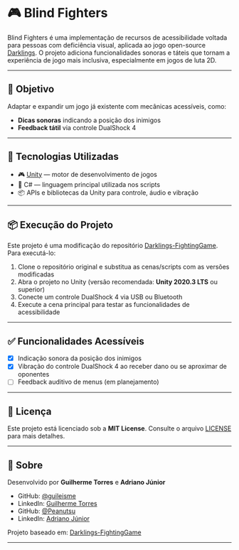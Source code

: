 # 🎮 Blind Fighters

Blind Fighters é uma implementação de recursos de acessibilidade voltada para pessoas com deficiência visual, aplicada ao jogo open-source [Darklings](https://github.com/kidagine/Darklings-FightingGame). O projeto adiciona funcionalidades sonoras e táteis que tornam a experiência de jogo mais inclusiva, especialmente em jogos de luta 2D.

---

## 🧠 Objetivo

Adaptar e expandir um jogo já existente com mecânicas acessíveis, como:
- **Dicas sonoras** indicando a posição dos inimigos
- **Feedback tátil** via controle DualShock 4

---

## 🧰 Tecnologias Utilizadas

- 🎮 [Unity](https://unity.com/) — motor de desenvolvimento de jogos
- 🧠 C# — linguagem principal utilizada nos scripts
- 📦 APIs e bibliotecas da Unity para controle, áudio e vibração

---

## 📦 Execução do Projeto

Este projeto é uma modificação do repositório [Darklings-FightingGame](https://github.com/kidagine/Darklings-FightingGame).  
Para executá-lo:

1. Clone o repositório original e substitua as cenas/scripts com as versões modificadas
2. Abra o projeto no Unity (versão recomendada: **Unity 2020.3 LTS** ou superior)
3. Conecte um controle DualShock 4 via USB ou Bluetooth
4. Execute a cena principal para testar as funcionalidades de acessibilidade

---

## ✅ Funcionalidades Acessíveis

- [x] Indicação sonora da posição dos inimigos
- [x] Vibração do controle DualShock 4 ao receber dano ou se aproximar de oponentes
- [ ] Feedback auditivo de menus (em planejamento)

---

## 📄 Licença

Este projeto está licenciado sob a **MIT License**. Consulte o arquivo [LICENSE](./LICENSE) para mais detalhes.

---

## 🙋 Sobre

Desenvolvido por **Guilherme Torres**  e **Adriano Júnior**
- GitHub: [@guileisme](https://github.com/guileisme)  
- LinkedIn: [Guilherme Torres](https://www.linkedin.com/in/guilherme-torres-4677b2171/)
- GitHub: [@Peanutsu](https://github.com/Peanutsu)  
- LinkedIn: [Adriano Júnior](https://www.linkedin.com/in/adriano-junior-a3666826a/)

Projeto baseado em: [Darklings-FightingGame](https://github.com/kidagine/Darklings-FightingGame)

---

